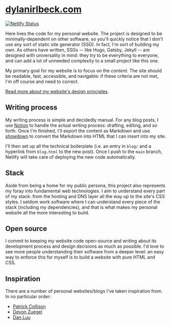 # [dylanirlbeck.com](https://dylanirlbeck.com)

[![Netlify Status](https://api.netlify.com/api/v1/badges/6bdc0f00-9e09-410e-9d6e-999b8416bb5f/deploy-status)](https://app.netlify.com/sites/dylanirlbeck/deploys)

Here lives the code for my personal website. The project is designed to be minimally-dependent on other software, so you'll quickly notice that I don't use any sort of static site generator (SSG). In fact, I'm sort of building my own. As others have written, SSGs -- like Hugo, Gatsby, Jekyll -- are designed with universality in mind: they try to be everything to everyone, and can add a lot of unneeded complexity to a small project like this one.

My primary goal for my website is to focus on the _content_. The site should be readable, fast, accessible, and navigable: if these criteria are not met, I'm off course and need to correct.

[Read more about my website's design principles](https://dylanirlbeck.com/blog/design-principles).

## Writing process

My writing process is simple and decidedly manual. For any blog posts, I use [Notion](https://notion.so) to handle the actual writing process: drafting, editing, and so forth. Once I'm finished, I'll export the content as Markdown and use [showdown](https://github.com/showdownjs/showdown) to convert the Markdown into HTML that I can insert into my site.

I'll then set up all the technical boilerplate (i.e. an entry in `blog/` and a hyperlink from `blog.html` to the new post). Once I push to the `main` branch, Netlify will take care of deploying the new code automatically.

## Stack

Aside from being a home for my public persona, this project also represents my foray into fundamental web technologies. I aim to understand every part of my stack: from the hosting and DNS layer all the way up to the site's CSS styles. I seldom work software where I can understand every piece of the stack (including my dependencies), and that is what makes my personal website all the more interesting to build.

## Open source

I commit to keeping my website code open-source and writing about its development process and design decisions as much as possible. I'd love to see more people understanding their software from a deeper level: an easy way to enforce this for myself is to build a website with pure HTML and CSS.

## Inspiration

There are a number of personal websites/blogs I've taken inspiration from. In no particular order:
* [Patrick Collison](https://patrickcollison.com/)
* [Devon Zuegel](https://devonzuegel.com/)
* [Dan Luu](https://danluu.com/)
